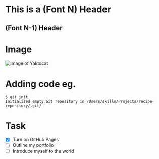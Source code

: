 # This is a (Font N) Header
## (Font N-1) Header 

# Image
![Image of Yaktocat](https://octodex.github.com/images/yaktocat.png)

# Adding code eg. 
```
$ git init
Initialized empty Git repository in /Users/skills/Projects/recipe-repository/.git/
```

# Task
- [X] Turn on GitHub Pages
- [ ] Outline my portfolio
- [ ] Introduce myself to the world
